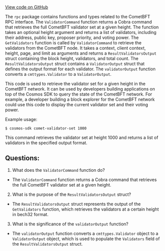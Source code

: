 [View code on GitHub](https://github.com/cosmos/cosmos-sdk/blob/main/client/rpc/validators.go)

The `rpc` package contains functions and types related to the CometBFT RPC interface. The `ValidatorCommand` function returns a Cobra command that retrieves the full CometBFT validator set at a given height. The function takes an optional height argument and returns a list of validators, including their address, public key, proposer priority, and voting power. The `GetValidators` function is called by `ValidatorCommand` to retrieve the validators from the CometBFT node. It takes a context, client context, height, page, and limit as arguments and returns a `ResultValidatorsOutput` struct containing the block height, validators, and total count. The `ResultValidatorsOutput` struct contains a `ValidatorOutput` struct that defines the output format for each validator. The `validatorOutput` function converts a `cmttypes.Validator` to a `ValidatorOutput`. 

This code is used to retrieve the validator set for a given height in the CometBFT network. It can be used by developers building applications on top of the Cosmos SDK to query the state of the CometBFT network. For example, a developer building a block explorer for the CometBFT network could use this code to display the current validator set and their voting power. 

Example usage:

```
$ cosmos-sdk comet-validator-set 1000
```

This command retrieves the validator set at height 1000 and returns a list of validators in the specified output format.
## Questions: 
 1. What does the `ValidatorCommand` function do?
- The `ValidatorCommand` function returns a Cobra command that retrieves the full CometBFT validator set at a given height.

2. What is the purpose of the `ResultValidatorsOutput` struct?
- The `ResultValidatorsOutput` struct represents the output of the `GetValidators` function, which retrieves the validators at a certain height in bech32 format.

3. What is the significance of the `validatorOutput` function?
- The `validatorOutput` function converts a `cmttypes.Validator` object to a `ValidatorOutput` object, which is used to populate the `Validators` field of the `ResultValidatorsOutput` struct.